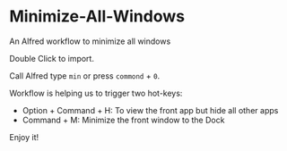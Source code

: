 # Minimize-All-Windows
An Alfred workflow to minimize all windows

Double Click to import.

Call Alfred type `min` or press `commond` + `0`.

Workflow is helping us to trigger two hot-keys:
* Option + Command + H: To view the front app but hide all other apps
* Command + M: Minimize the front window to the Dock

Enjoy it!
